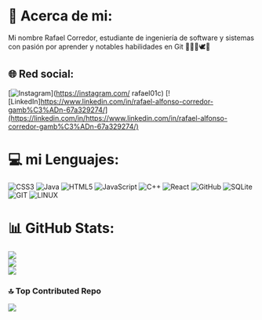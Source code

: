 # 💫 Acerca de mi:
Mi nombre Rafael Corredor, estudiante de ingeniería de software y sistemas con pasión por aprender y notables habilidades en Git 🧮👨‍💻🕊️💼


## 🌐 Red social:
[![Instagram](https://img.shields.io/badge/Instagram-%23E4405F.svg?logo=Instagram&logoColor=white)](https://instagram.com/ rafael01c) [![LinkedIn]https://www.linkedin.com/in/rafael-alfonso-corredor-gamb%C3%ADn-67a329274/](https://linkedin.com/in/https://www.linkedin.com/in/rafael-alfonso-corredor-gamb%C3%ADn-67a329274/) 

# 💻 mi Lenguajes:
![CSS3](https://img.shields.io/badge/css3-%231572B6.svg?style=for-the-badge&logo=css3&logoColor=white) ![Java](https://img.shields.io/badge/java-%23ED8B00.svg?style=for-the-badge&logo=java&logoColor=white) ![HTML5](https://img.shields.io/badge/html5-%23E34F26.svg?style=for-the-badge&logo=html5&logoColor=white) ![JavaScript](https://img.shields.io/badge/javascript-%23323330.svg?style=for-the-badge&logo=javascript&logoColor=%23F7DF1E) ![C++](https://img.shields.io/badge/c++-%2300599C.svg?style=for-the-badge&logo=c%2B%2B&logoColor=white) ![React](https://img.shields.io/badge/react-%2320232a.svg?style=for-the-badge&logo=react&logoColor=%2361DAFB) ![GitHub](https://img.shields.io/badge/GitHub-%23121011.svg?style=for-the-badge&logo=github&logoColor=white) ![SQLite](https://img.shields.io/badge/sqlite-%2307405e.svg?style=for-the-badge&logo=sqlite&logoColor=white) ![GIT](https://img.shields.io/badge/Git-fc6d26?style=for-the-badge&logo=git&logoColor=white) ![LINUX](https://img.shields.io/badge/Linux-FCC624?style=for-the-badge&logo=linux&logoColor=black)
# 📊 GitHub Stats:
![](https://github-readme-stats.vercel.app/api?username=rafapcjs&theme=highcontrast&hide_border=false&include_all_commits=false&count_private=false)<br/>
![](https://github-readme-streak-stats.herokuapp.com/?user=rafapcjs&theme=highcontrast&hide_border=false)<br/>
![](https://github-readme-stats.vercel.app/api/top-langs/?username=rafapcjs&theme=highcontrast&hide_border=false&include_all_commits=false&count_private=false&layout=compact)

### 🔝 Top Contributed Repo
![](https://github-contributor-stats.vercel.app/api?username=rafapcjs&limit=5&theme=dark&combine_all_yearly_contributions=true)

<!-- Proudly created with GPRM ( https://gprm.itsvg.in ) -->
